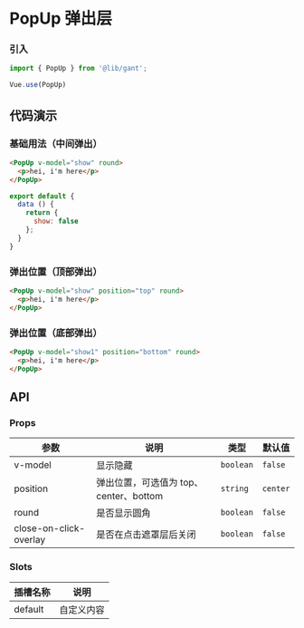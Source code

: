 # PopUp 弹出层

### 引入
``` javascript
import { PopUp } from '@lib/gant';

Vue.use(PopUp)
```

## 代码演示

### 基础用法（中间弹出）

```html
<PopUp v-model="show" round>
  <p>hei, i'm here</p>
</PopUp>
```

```javascript
export default {
  data () {
    return {
      show: false
    };
  }
}
```

### 弹出位置（顶部弹出）

```html
<PopUp v-model="show" position="top" round>
  <p>hei, i'm here</p>
</PopUp>
```

### 弹出位置（底部弹出）

```html
<PopUp v-model="show1" position="bottom" round>
  <p>hei, i'm here</p>
</PopUp>
```


## API

### Props

| 参数 | 说明 | 类型 | 默认值 |
|------|------|------|------|
| v-model | 显示隐藏 | `boolean` | `false` |
| position | 弹出位置，可选值为 top、center、bottom | `string` | `center` |
| round | 是否显示圆角 | `boolean` | `false` |
| close-on-click-overlay | 是否在点击遮罩层后关闭 | `boolean` | `false` |

### Slots

| 插槽名称 | 说明 |
|------|------|
| default | 自定义内容 |